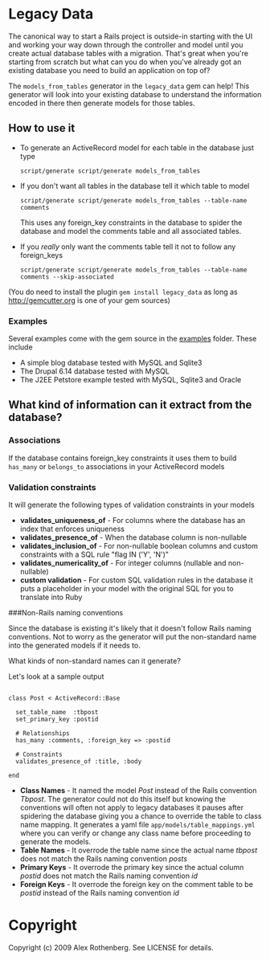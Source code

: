 # Legacy Data

The canonical way to start a Rails project is outside-in starting with the UI and working your way down through the controller and model until you create actual database tables with a migration.  That's great when you're starting from scratch but what can you do when you've already got an existing database you need to build an application on top of?  

The `models_from_tables` generator in the `legacy_data` gem can help!  This generator will look into your existing database to understand the information encoded in there then generate models for those tables.

## How to use it

- To generate an ActiveRecord model for each table in the database just type

  `script/generate script/generate models_from_tables`

- If you don't want all tables in the database tell it which table to model
 
  `script/generate script/generate models_from_tables --table-name comments`
  
  This uses any foreign_key constraints in the database to spider the database and model the comments table and all associated tables.
  
- If you *really* only want the comments table tell it not to follow any foreign_keys

  `script/generate script/generate models_from_tables --table-name comments --skip-associated`

(You do need to install the plugin `gem install legacy_data` as long as http://gemcutter.org is one of your gem sources)

### Examples

Several examples come with the gem source in the [examples](http://github.com/alexrothenberg/legacy_data/tree/master/examples/) folder.  These include 

- A simple blog database tested with MySQL and Sqlite3
- The Drupal 6.14 database tested with MySQL
- The J2EE Petstore example tested with MySQL, Sqlite3 and Oracle

## What kind of information can it extract from the database?

### Associations

If the database contains foreign_key constraints it uses them to build `has_many` or `belongs_to` associations
in your ActiveRecord models

### Validation constraints

It will generate the following types of validation constraints in your models

- **validates_uniqueness_of**   - For columns where the database has an index that enforces uniqueness
- **validates_presence_of**     - When the database column is non-nullable
- **validates_inclusion_of**    - For non-nullable boolean columns and custom constraints with a SQL rule "flag IN ('Y', 'N')"
- **validates_numericality_of** - For integer columns (nullable and non-nullable)
- **custom validation**         - For custom SQL validation rules in the database it puts a placeholder in your model with the original SQL for you to translate into Ruby

###Non-Rails naming conventions

Since the database is existing it's likely that it doesn't follow Rails naming conventions.  Not to worry as the generator will 
put the non-standard name into the generated models if it needs to.  

What kinds of non-standard names can it generate?

Let's look at a sample output

<pre><code>
class Post < ActiveRecord::Base

  set_table_name  :tbpost
  set_primary_key :postid
  
  # Relationships
  has_many :comments, :foreign_key => :postid

  # Constraints
  validates_presence_of :title, :body
  
end
</code></pre>

- **Class Names**  - It named the model *Post* instead of the Rails convention *Tbpost*. The generator could not do this itself but knowing the conventions will often not apply to legacy databases it pauses after spidering the database giving you a chance to override the table to class name mapping.  It generates a yaml file `app/models/table_mappings.yml` where you can verify or change any class name before  proceeding to generate the models. 
- **Table Names**  - It overrode the table name since the actual name *tbpost* does not match the Rails naming convention *posts*
- **Primary Keys** - It overrode the primary key since the actual column *postid* does not match the Rails naming convention *id*
- **Foreign Keys** - It overrode the foreign key on the comment table to be *postid* instead of the Rails naming convention *id*


# Copyright

Copyright (c) 2009 Alex Rothenberg. See LICENSE for details.
